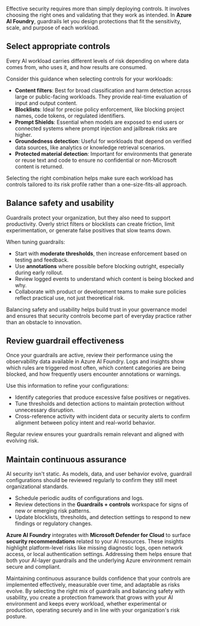 
Effective security requires more than simply deploying controls. It involves choosing the right ones and validating that they work as intended. In **Azure AI Foundry**, guardrails let you design protections that fit the sensitivity, scale, and purpose of each workload.

## Select appropriate controls

Every AI workload carries different levels of risk depending on where data comes from, who uses it, and how results are consumed.

Consider this guidance when selecting controls for your workloads:

- **Content filters**: Best for broad classification and harm detection across large or public-facing workloads. They provide real-time evaluation of input and output content.
- **Blocklists**: Ideal for precise policy enforcement, like blocking project names, code tokens, or regulated identifiers.
- **Prompt Shields**: Essential when models are exposed to end users or connected systems where prompt injection and jailbreak risks are higher.
- **Groundedness detection**: Useful for workloads that depend on verified data sources, like analytics or knowledge retrieval scenarios.
- **Protected material detection**: Important for environments that generate or reuse text and code to ensure no confidential or non-Microsoft content is returned.

Selecting the right combination helps make sure each workload has controls tailored to its risk profile rather than a one-size-fits-all approach.

## Balance safety and usability

Guardrails protect your organization, but they also need to support productivity. Overly strict filters or blocklists can create friction, limit experimentation, or generate false positives that slow teams down.

When tuning guardrails:

- Start with **moderate thresholds**, then increase enforcement based on testing and feedback.
- Use **annotations** where possible before blocking outright, especially during early rollout.
- Review logged events to understand which content is being blocked and why.
- Collaborate with product or development teams to make sure policies reflect practical use, not just theoretical risk.

Balancing safety and usability helps build trust in your governance model and ensures that security controls become part of everyday practice rather than an obstacle to innovation.

## Review guardrail effectiveness

Once your guardrails are active, review their performance using the observability data available in Azure AI Foundry.
Logs and insights show which rules are triggered most often, which content categories are being blocked, and how frequently users encounter annotations or warnings.

Use this information to refine your configurations:

- Identify categories that produce excessive false positives or negatives.
- Tune thresholds and detection actions to maintain protection without unnecessary disruption.
- Cross-reference activity with incident data or security alerts to confirm alignment between policy intent and real-world behavior.

Regular review ensures your guardrails remain relevant and aligned with evolving risk.

## Maintain continuous assurance

AI security isn't static. As models, data, and user behavior evolve, guardrail configurations should be reviewed regularly to confirm they still meet organizational standards.

- Schedule periodic audits of configurations and logs.
- Review detections in the **Guardrails + controls** workspace for signs of new or emerging risk patterns.
- Update blocklists, thresholds, and detection settings to respond to new findings or regulatory changes.

**Azure AI Foundry** integrates with **Microsoft Defender for Cloud** to surface **security recommendations** related to your AI resources. These insights highlight platform-level risks like missing diagnostic logs, open network access, or local authentication settings. Addressing them helps ensure that both your AI-layer guardrails and the underlying Azure environment remain secure and compliant.

Maintaining continuous assurance builds confidence that your controls are implemented effectively, measurable over time, and adaptable as risks evolve. By selecting the right mix of guardrails and balancing safety with usability, you create a protection framework that grows with your AI environment and keeps every workload, whether experimental or production, operating securely and in line with your organization's risk posture.

